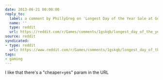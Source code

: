 ```yaml
---
date: 2013-06-21 00:00:00
reply_to:
  label: a comment by PhillyGreg on 'Longest Day of the Year Sale at GoG' on /r/Games
  name: ''
  type: reddit
  url: https://reddit.com/r/Games/comments/1gskqb/longest_day_of_the_year_sale_at_gog/caneco0/
source: reddit
syndicated:
- type: reddit
  url: https://www.reddit.com/r/Games/comments/1gskqb/longest_day_of_the_year_sale_at_gog/cang3x8/
tags:
- gaming
---
```


I like that there's a "cheaper=yes" param in the URL
